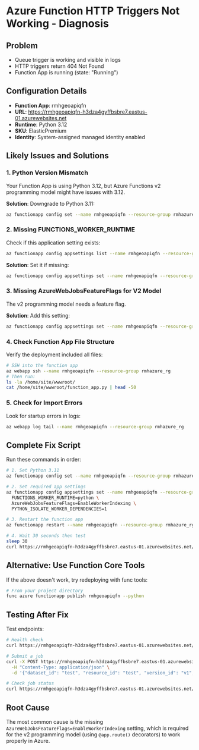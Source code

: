 # Azure Function HTTP Triggers Not Working - Diagnosis

## Problem
- Queue trigger is working and visible in logs
- HTTP triggers return 404 Not Found
- Function App is running (state: "Running")

## Configuration Details
- **Function App**: rmhgeoapiqfn
- **URL**: https://rmhgeoapiqfn-h3dza4gyffbsbre7.eastus-01.azurewebsites.net
- **Runtime**: Python 3.12
- **SKU**: ElasticPremium
- **Identity**: System-assigned managed identity enabled

## Likely Issues and Solutions

### 1. **Python Version Mismatch**
Your Function App is using Python 3.12, but Azure Functions v2 programming model might have issues with 3.12.

**Solution**: Downgrade to Python 3.11:
```bash
az functionapp config set --name rmhgeoapiqfn --resource-group rmhazure_rg --linux-fx-version "Python|3.11"
```

### 2. **Missing FUNCTIONS_WORKER_RUNTIME**
Check if this application setting exists:
```bash
az functionapp config appsettings list --name rmhgeoapiqfn --resource-group rmhazure_rg | grep FUNCTIONS_WORKER_RUNTIME
```

**Solution**: Set it if missing:
```bash
az functionapp config appsettings set --name rmhgeoapiqfn --resource-group rmhazure_rg --settings FUNCTIONS_WORKER_RUNTIME=python
```

### 3. **Missing AzureWebJobsFeatureFlags for V2 Model**
The v2 programming model needs a feature flag.

**Solution**: Add this setting:
```bash
az functionapp config appsettings set --name rmhgeoapiqfn --resource-group rmhazure_rg --settings AzureWebJobsFeatureFlags=EnableWorkerIndexing
```

### 4. **Check Function App File Structure**
Verify the deployment included all files:
```bash
# SSH into the function app
az webapp ssh --name rmhgeoapiqfn --resource-group rmhazure_rg
# Then run:
ls -la /home/site/wwwroot/
cat /home/site/wwwroot/function_app.py | head -50
```

### 5. **Check for Import Errors**
Look for startup errors in logs:
```bash
az webapp log tail --name rmhgeoapiqfn --resource-group rmhazure_rg
```

## Complete Fix Script

Run these commands in order:

```bash
# 1. Set Python 3.11
az functionapp config set --name rmhgeoapiqfn --resource-group rmhazure_rg --linux-fx-version "Python|3.11"

# 2. Set required app settings
az functionapp config appsettings set --name rmhgeoapiqfn --resource-group rmhazure_rg --settings \
  FUNCTIONS_WORKER_RUNTIME=python \
  AzureWebJobsFeatureFlags=EnableWorkerIndexing \
  PYTHON_ISOLATE_WORKER_DEPENDENCIES=1

# 3. Restart the function app
az functionapp restart --name rmhgeoapiqfn --resource-group rmhazure_rg

# 4. Wait 30 seconds then test
sleep 30
curl https://rmhgeoapiqfn-h3dza4gyffbsbre7.eastus-01.azurewebsites.net/api/health
```

## Alternative: Use Function Core Tools

If the above doesn't work, try redeploying with func tools:

```bash
# From your project directory
func azure functionapp publish rmhgeoapiqfn --python
```

## Testing After Fix

Test endpoints:
```bash
# Health check
curl https://rmhgeoapiqfn-h3dza4gyffbsbre7.eastus-01.azurewebsites.net/api/health

# Submit a job
curl -X POST https://rmhgeoapiqfn-h3dza4gyffbsbre7.eastus-01.azurewebsites.net/api/jobs/hello_world \
  -H "Content-Type: application/json" \
  -d '{"dataset_id": "test", "resource_id": "test", "version_id": "v1", "system": true}'

# Check job status
curl https://rmhgeoapiqfn-h3dza4gyffbsbre7.eastus-01.azurewebsites.net/api/jobs/{job_id}
```

## Root Cause
The most common cause is the missing `AzureWebJobsFeatureFlags=EnableWorkerIndexing` setting, which is required for the v2 programming model (using `@app.route()` decorators) to work properly in Azure.